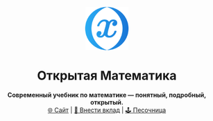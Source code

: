 <p align="center" style="text-align: center;">
    <img src="https://raw.githubusercontent.com/math-ok/shared/main/assets/omath.svg" width="100px" />
</p>

<h1 align="center">Открытая Математика</h1>

<p align="center">
    <strong>Современный учебник по математике — понятный, подробный, открытый.</strong>
    <br>
    <a href="https://omath.ru">🌐 Сайт</a>
    |
    <a href="https://github.com/math-ok/ru.omath.net">📝 Внести вклад</a>
    |
    <a href="https://github.com/math-ok/ru.omath.net">🕹️ Песочница</a>
</p>